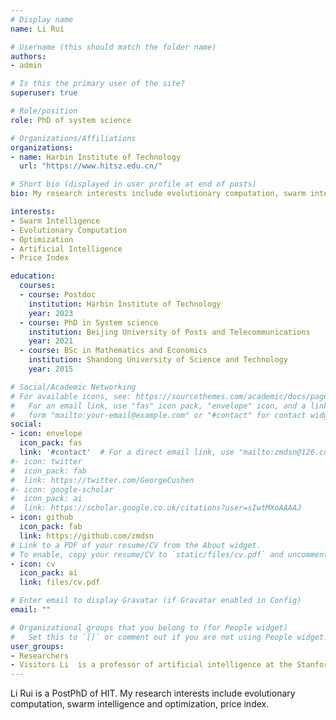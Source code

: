 ```yaml
---
# Display name
name: Li Rui

# Username (this should match the folder name)
authors:
- admin

# Is this the primary user of the site?
superuser: true

# Role/position
role: PhD of system science

# Organizations/Affiliations
organizations:
- name: Harbin Institute of Technology 
  url: "https://www.hitsz.edu.cn/"

# Short bio (displayed in user profile at end of posts)
bio: My research interests include evolutionary computation, swarm intelligence and optimization.

interests:
- Swarm Intelligence
- Evolutionary Computation
- Optimization
- Artificial Intelligence
- Price Index

education:
  courses:
  - course: Postdoc 
    institution: Harbin Institute of Technology 
    year: 2023
  - course: PhD in System science
    institution: Beijing University of Posts and Telecommunications
    year: 2021
  - course: BSc in Mathematics and Economics
    institution: Shandong University of Science and Technology
    year: 2015

# Social/Academic Networking
# For available icons, see: https://sourcethemes.com/academic/docs/page-builder/#icons
#   For an email link, use "fas" icon pack, "envelope" icon, and a link in the
#   form "mailto:your-email@example.com" or "#contact" for contact widget.
social:
- icon: envelope
  icon_pack: fas
  link: '#contact'  # For a direct email link, use "mailto:zmdsn@126.com".
#- icon: twitter
#  icon_pack: fab
#  link: https://twitter.com/GeorgeCushen
#- icon: google-scholar
#  icon_pack: ai
#  link: https://scholar.google.co.uk/citations?user=sIwtMXoAAAAJ
- icon: github
  icon_pack: fab
  link: https://github.com/zmdsn
# Link to a PDF of your resume/CV from the About widget.
# To enable, copy your resume/CV to `static/files/cv.pdf` and uncomment the lines below.
- icon: cv
  icon_pack: ai
  link: files/cv.pdf

# Enter email to display Gravatar (if Gravatar enabled in Config)
email: ""

# Organizational groups that you belong to (for People widget)
#   Set this to `[]` or comment out if you are not using People widget.
user_groups:
- Researchers
- Visitors Li  is a professor of artificial intelligence at the Stanford AI Lab. His research interests include distributed robotics, mobile computing and programmable matter. He leads the Robotic Neurobiology group, which develops self-reconfiguring robots, systems of self-organizing robots, and mobile sensor networks.
---
```


 Li Rui is a PostPhD of HIT. 
 My research interests include evolutionary computation, swarm intelligence and optimization, price index.


